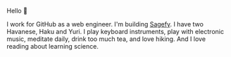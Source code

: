 Hello :wave:

I work for GitHub as a web engineer. I'm building [Sagefy](https://sagefy.org). I have two Havanese, Haku and Yuri. I play keyboard instruments, play with electronic music, meditate daily, drink too much tea, and love hiking. And I love reading about learning science.

